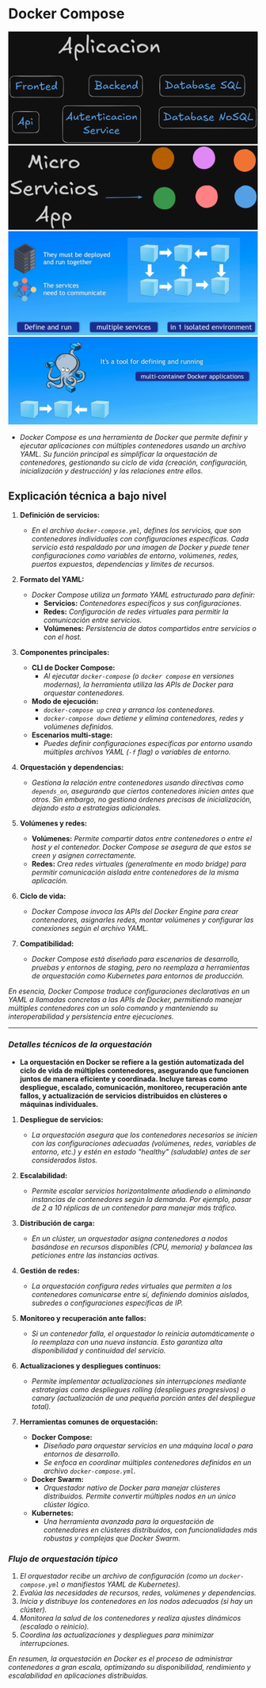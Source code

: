 <!-- Autor: Daniel Benjamin Perez Morales -->
<!-- GitHub: https://github.com/DanielPerezMoralesDev13 -->
<!-- Correo electrónico: danielperezdev@proton.me -->

# **Docker Compose**

*![PartsAplication](/Images/PartsAplication.png "/Images/PartsAplication.png")*
*![Micro Servicio](/Images/Micro%20Servicios%20App.png "/Images/Micro%20Servicios%20App.png")*
*![Compose Micro Servicio](/Images/Docker%20Compose%20Micro%20Servicios.png "/Images/Docker%20Compose%20Micro%20Servicios.png")*
*![Multi Container Docker](/Images/Multi%20Container%20Docker%20Aplicacion.png "/Images/Multi%20Container%20Docker%20Aplicacion.png")*

- *Docker Compose es una herramienta de Docker que permite definir y ejecutar aplicaciones con múltiples contenedores usando un archivo YAML. Su función principal es simplificar la orquestación de contenedores, gestionando su ciclo de vida (creación, configuración, inicialización y destrucción) y las relaciones entre ellos.*

## **Explicación técnica a bajo nivel**

1. **Definición de servicios:**
   - *En el archivo `docker-compose.yml`, defines los servicios, que son contenedores individuales con configuraciones específicas. Cada servicio está respaldado por una imagen de Docker y puede tener configuraciones como variables de entorno, volúmenes, redes, puertos expuestos, dependencias y límites de recursos.*

2. **Formato del YAML:**
   - *Docker Compose utiliza un formato YAML estructurado para definir:*
     - **Servicios:** *Contenedores específicos y sus configuraciones.*
     - **Redes:** *Configuración de redes virtuales para permitir la comunicación entre servicios.*
     - **Volúmenes:** *Persistencia de datos compartidos entre servicios o con el host.*

3. **Componentes principales:**
   - **CLI de Docker Compose:**
     - *Al ejecutar `docker-compose` (o `docker compose` en versiones modernas), la herramienta utiliza las APIs de Docker para orquestar contenedores.*
   - **Modo de ejecución:**
     - *`docker-compose up` crea y arranca los contenedores.*
     - *`docker-compose down` detiene y elimina contenedores, redes y volúmenes definidos.*
   - **Escenarios multi-stage:**
     - *Puedes definir configuraciones específicas por entorno usando múltiples archivos YAML (`-f` flag) o variables de entorno.*

4. **Orquestación y dependencias:**
   - *Gestiona la relación entre contenedores usando directivas como `depends_on`, asegurando que ciertos contenedores inicien antes que otros. Sin embargo, no gestiona órdenes precisas de inicialización, dejando esto a estrategias adicionales.*

5. **Volúmenes y redes:**
   - **Volúmenes:** *Permite compartir datos entre contenedores o entre el host y el contenedor. Docker Compose se asegura de que estos se creen y asignen correctamente.*
   - **Redes:** *Crea redes virtuales (generalmente en modo bridge) para permitir comunicación aislada entre contenedores de la misma aplicación.*

6. **Ciclo de vida:**
   - *Docker Compose invoca las APIs del Docker Engine para crear contenedores, asignarles redes, montar volúmenes y configurar las conexiones según el archivo YAML.*

7. **Compatibilidad:**
   - *Docker Compose está diseñado para escenarios de desarrollo, pruebas y entornos de staging, pero no reemplaza a herramientas de orquestación como Kubernetes para entornos de producción.*

*En esencia, Docker Compose traduce configuraciones declarativas en un YAML a llamadas concretas a las APIs de Docker, permitiendo manejar múltiples contenedores con un solo comando y manteniendo su interoperabilidad y persistencia entre ejecuciones.*

---

### ***Detalles técnicos de la orquestación***

- **La orquestación en Docker se refiere a la gestión automatizada del ciclo de vida de múltiples contenedores, asegurando que funcionen juntos de manera eficiente y coordinada. Incluye tareas como despliegue, escalado, comunicación, monitoreo, recuperación ante fallos, y actualización de servicios distribuidos en clústeres o máquinas individuales.**

1. **Despliegue de servicios:**
   - *La orquestación asegura que los contenedores necesarios se inicien con las configuraciones adecuadas (volúmenes, redes, variables de entorno, etc.) y estén en estado "healthy" (saludable) antes de ser considerados listos.*

2. **Escalabilidad:**
   - *Permite escalar servicios horizontalmente añadiendo o eliminando instancias de contenedores según la demanda. Por ejemplo, pasar de 2 a 10 réplicas de un contenedor para manejar más tráfico.*

3. **Distribución de carga:**
   - *En un clúster, un orquestador asigna contenedores a nodos basándose en recursos disponibles (CPU, memoria) y balancea las peticiones entre las instancias activas.*

4. **Gestión de redes:**
   - *La orquestación configura redes virtuales que permiten a los contenedores comunicarse entre sí, definiendo dominios aislados, subredes o configuraciones específicas de IP.*

5. **Monitoreo y recuperación ante fallos:**
   - *Si un contenedor falla, el orquestador lo reinicia automáticamente o lo reemplaza con una nueva instancia. Esto garantiza alta disponibilidad y continuidad del servicio.*

6. **Actualizaciones y despliegues continuos:**
   - *Permite implementar actualizaciones sin interrupciones mediante estrategias como despliegues rolling (despliegues progresivos) o canary (actualización de una pequeña porción antes del despliegue total).*

7. **Herramientas comunes de orquestación:**
   - **Docker Compose:**
     - *Diseñado para orquestar servicios en una máquina local o para entornos de desarrollo.*
     - *Se enfoca en coordinar múltiples contenedores definidos en un archivo `docker-compose.yml`.*
   - **Docker Swarm:**
     - *Orquestador nativo de Docker para manejar clústeres distribuidos. Permite convertir múltiples nodos en un único clúster lógico.*
   - **Kubernetes:**
     - *Una herramienta avanzada para la orquestación de contenedores en clústeres distribuidos, con funcionalidades más robustas y complejas que Docker Swarm.*

### ***Flujo de orquestación típico***

1. *El orquestador recibe un archivo de configuración (como un `docker-compose.yml` o manifiestos YAML de Kubernetes).*
2. *Evalúa las necesidades de recursos, redes, volúmenes y dependencias.*
3. *Inicia y distribuye los contenedores en los nodos adecuados (si hay un clúster).*
4. *Monitorea la salud de los contenedores y realiza ajustes dinámicos (escalado o reinicio).*
5. *Coordina las actualizaciones y despliegues para minimizar interrupciones.*

*En resumen, la orquestación en Docker es el proceso de administrar contenedores a gran escala, optimizando su disponibilidad, rendimiento y escalabilidad en aplicaciones distribuidas.*
